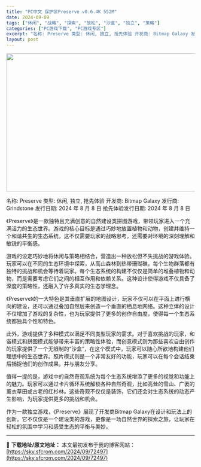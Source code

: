 ```yaml
---
title: "PC中文 保护区Preserve v0.6.4K 552M"
date: 2024-09-09
tags: ["休闲", "战略", "探索", "放松", "沙盒", "独立", "策略"]
categories: ["PC游戏下载", "PC游戏专区"]
excerpt: "名称: Preserve 类型: 休闲, 独立, 抢先体验 开发商: Bitmap Galaxy 发行商: Grindstone 发行日期: 2024 年 8 月 8 日 抢先体验发行日期: 2024 年 8 月 8 日 《Preserve》是一款独特且充满创意的自然建设类拼图游戏，带领玩家进入一个&hellip;"
layout: post
---
```


<img class="aligncenter size-full wp-image-72498" src="https://sky.sfcrom.com/wp-content/uploads/2024/09/2024090902440554.webp" alt="" width="660" height="370" />

名称: Preserve
类型: 休闲, 独立, 抢先体验
开发商: Bitmap Galaxy
发行商: Grindstone
发行日期: 2024 年 8 月 8 日
抢先体验发行日期: 2024 年 8 月 8 日

《Preserve》是一款独特且充满创意的自然建设类拼图游戏，带领玩家进入一个充满活力的生态世界。游戏的核心目标是通过巧妙地放置植物和动物，创建并维持一个和谐共生的生态系统，这不仅需要玩家的战略思考，还需要对环境的深刻理解和敏锐的平衡感。

游戏的设定巧妙地将休闲与策略相结合，营造出一种放松但不失挑战的游戏体验。玩家可以在不同的生态环境中探索，从高山森林到热带珊瑚礁，每个生物群落都有独特的挑战和机会等待着玩家。每个生态系统的构建不仅仅是简单的堆叠植物和动物，而是需要考虑它们之间的相互作用和依赖关系。这种设计使得游戏不仅具备了深度的策略性，还融入了许多真实的生态学理念。

《Preserve》的一大特色是其垂直扩展的地图设计，玩家不仅可以在平面上进行横向的建设，还可以通过叠加自然层来创造一个垂直的栖息地网络。这种立体的设计不仅增加了游戏的复杂性，也为玩家提供了更多的创作自由度，使得每一个生态系统都独具个性和特色。

此外，游戏提供了多种模式以满足不同类型玩家的需求。对于喜欢挑战的玩家，和谐模式和拼图模式能够带来丰富的策略性体验，而创意模式则为那些喜欢自由创作的玩家提供了一个无限制的“沙盒”，在这个模式中，玩家可以随心所欲地构建他们理想中的生态世界。照片模式则是一个非常友好的功能，玩家可以在每个会话结束后捕捉他们的创作成果，并与朋友分享。

值得一提的是，游戏中的自然奇观系统为每个生态系统增添了更多的视觉和功能上的魅力。玩家可以通过卡片循环系统解锁各种自然奇观，比如高耸的雪山、广袤的薰衣草田或古老的红杉林。这些奇观不仅仅是装饰，它们还会对生态系统的动态产生影响，为玩家提供更多的挑战和机会。

作为一款独立游戏，《Preserve》展现了开发商Bitmap Galaxy在设计和玩法上的创新。它不仅仅是一个建设类的游戏，更像是一场自然世界的探索之旅，让玩家在轻松的氛围中学习和感受生态的平衡与美妙。

---
📖 **下载地址/原文地址：** 本文最初发布于我的博客网站：[https://sky.sfcrom.com/2024/09/72497](https://sky.sfcrom.com/2024/09/72497)
